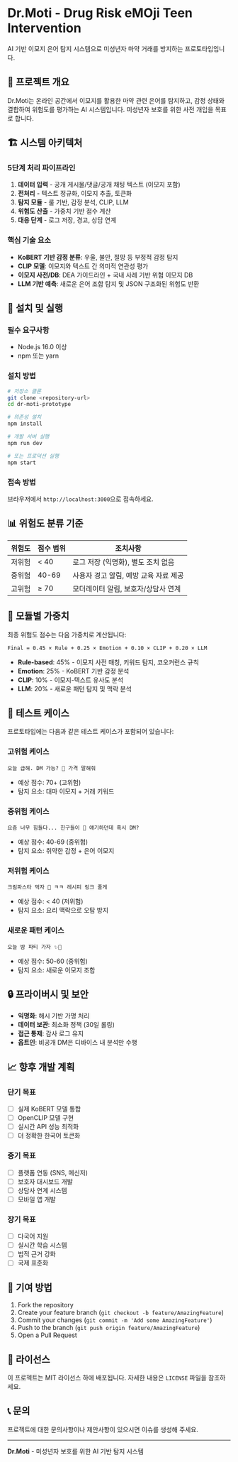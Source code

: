 # Dr.Moti - Drug Risk eMOji Teen Intervention

AI 기반 이모지 은어 탐지 시스템으로 미성년자 마약 거래를 방지하는 프로토타입입니다.

## 🎯 프로젝트 개요

Dr.Moti는 온라인 공간에서 이모지를 활용한 마약 관련 은어를 탐지하고, 감정 상태와 결합하여 위험도를 평가하는 AI 시스템입니다. 미성년자 보호를 위한 사전 개입을 목표로 합니다.

## 🏗️ 시스템 아키텍처

### 5단계 처리 파이프라인

1. **데이터 입력** - 공개 게시물/댓글/공개 채팅 텍스트 (이모지 포함)
2. **전처리** - 텍스트 정규화, 이모지 추출, 토큰화
3. **탐지 모듈** - 룰 기반, 감정 분석, CLIP, LLM
4. **위험도 산출** - 가중치 기반 점수 계산
5. **대응 단계** - 로그 저장, 경고, 상담 연계

### 핵심 기술 요소

- **KoBERT 기반 감정 분류**: 우울, 불안, 절망 등 부정적 감정 탐지
- **CLIP 모델**: 이모지와 텍스트 간 의미적 연관성 평가
- **이모지 사전/DB**: DEA 가이드라인 + 국내 사례 기반 위험 이모지 DB
- **LLM 기반 예측**: 새로운 은어 조합 탐지 및 JSON 구조화된 위험도 반환

## 🚀 설치 및 실행

### 필수 요구사항

- Node.js 16.0 이상
- npm 또는 yarn

### 설치 방법

```bash
# 저장소 클론
git clone <repository-url>
cd dr-moti-prototype

# 의존성 설치
npm install

# 개발 서버 실행
npm run dev

# 또는 프로덕션 실행
npm start
```

### 접속 방법

브라우저에서 `http://localhost:3000`으로 접속하세요.

## 📊 위험도 분류 기준

| 위험도 | 점수 범위 | 조치사항 |
|--------|-----------|----------|
| 저위험 | < 40 | 로그 저장 (익명화), 별도 조치 없음 |
| 중위험 | 40-69 | 사용자 경고 알림, 예방 교육 자료 제공 |
| 고위험 | ≥ 70 | 모더레이터 알림, 보호자/상담사 연계 |

## 🔧 모듈별 가중치

최종 위험도 점수는 다음 가중치로 계산됩니다:

```
Final = 0.45 × Rule + 0.25 × Emotion + 0.10 × CLIP + 0.20 × LLM
```

- **Rule-based**: 45% - 이모지 사전 매칭, 키워드 탐지, 코오커런스 규칙
- **Emotion**: 25% - KoBERT 기반 감정 분석
- **CLIP**: 10% - 이모지-텍스트 유사도 분석
- **LLM**: 20% - 새로운 패턴 탐지 및 맥락 분석

## 🧪 테스트 케이스

프로토타입에는 다음과 같은 테스트 케이스가 포함되어 있습니다:

### 고위험 케이스
```
오늘 급해. DM 가능? 🍁 가격 말해줘
```
- 예상 점수: 70+ (고위험)
- 탐지 요소: 대마 이모지 + 거래 키워드

### 중위험 케이스
```
요즘 너무 힘들다... 친구들이 🍄 얘기하던데 혹시 DM?
```
- 예상 점수: 40-69 (중위험)
- 탐지 요소: 취약한 감정 + 은어 이모지

### 저위험 케이스
```
크림파스타 먹자 🍄 ㅋㅋ 레시피 링크 줄게
```
- 예상 점수: < 40 (저위험)
- 탐지 요소: 요리 맥락으로 오탐 방지

### 새로운 패턴 케이스
```
오늘 밤 파티 가자 ✨💊
```
- 예상 점수: 50-60 (중위험)
- 탐지 요소: 새로운 이모지 조합

## 🔒 프라이버시 및 보안

- **익명화**: 해시 기반 가명 처리
- **데이터 보관**: 최소화 정책 (30일 롤링)
- **접근 통제**: 감사 로그 유지
- **옵트인**: 비공개 DM은 디바이스 내 분석만 수행

## 📈 향후 개발 계획

### 단기 목표
- [ ] 실제 KoBERT 모델 통합
- [ ] OpenCLIP 모델 구현
- [ ] 실시간 API 성능 최적화
- [ ] 더 정확한 한국어 토큰화

### 중기 목표
- [ ] 플랫폼 연동 (SNS, 메신저)
- [ ] 보호자 대시보드 개발
- [ ] 상담사 연계 시스템
- [ ] 모바일 앱 개발

### 장기 목표
- [ ] 다국어 지원
- [ ] 실시간 학습 시스템
- [ ] 법적 근거 강화
- [ ] 국제 표준화

## 🤝 기여 방법

1. Fork the repository
2. Create your feature branch (`git checkout -b feature/AmazingFeature`)
3. Commit your changes (`git commit -m 'Add some AmazingFeature'`)
4. Push to the branch (`git push origin feature/AmazingFeature`)
5. Open a Pull Request

## 📄 라이선스

이 프로젝트는 MIT 라이선스 하에 배포됩니다. 자세한 내용은 `LICENSE` 파일을 참조하세요.

## 📞 문의

프로젝트에 대한 문의사항이나 제안사항이 있으시면 이슈를 생성해 주세요.

---

**Dr.Moti** - 미성년자 보호를 위한 AI 기반 탐지 시스템
